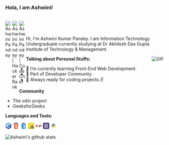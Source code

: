 ### Hola, I am Ashwini!

<br/>

<a href="https://www.linkedin.com/in/ash1ni">
<img align="left" alt="Ashwini Pandey" width="22px" src="https://cdn.jsdelivr.net/npm/simple-icons@v3/icons/linkedin.svg" />
</a>
<a href="https://https://www.hackerrank.com/itsashwani001">
<img align="left" alt="Ashwini Pandey | HackerRank" width="22px" src="https://cdn.jsdelivr.net/npm/simple-icons@v3/icons/hackerrank.svg" />
</a>
<a href="https://https://www.codechef.com/users/ash1ni">
<img align="left" alt="Ashwini Pandey | CodeChef" width="22px" src="https://cdn.jsdelivr.net/npm/simple-icons@v3/icons/codechef.svg" />
</a>

<br />

<br />

Hi, I'm Ashwini Kumar Pandey. I am Information Technology Undergraduate currently studying at Dr Akhilesh Das Gupta Institute of Technology & Management.


<img align="right" alt="GIF" src="https://www.google.com/url?sa=i&url=https%3A%2F%2Fallhtaccess.info%2F25-gif-images-related-to-programming%2F&psig=AOvVaw32qYK9y06Ng0YMaN7rElWV&ust=1623232311666000&source=images&cd=vfe&ved=0CAIQjRxqFwoTCICgs93hh_ECFQAAAAAdAAAAABAc" />


**Talking about Personal Stuffs:**

- 🌱 I’m currently learning Front-End Web Development.
- 👯 Part of Developer Community .
- 💬 Always ready for coding projects.✌




**Community**
- The odin project
- GeeksforGeeks


**Languages and Tools:**


<code><img height="20" src="https://raw.githubusercontent.com/github/explore/80688e429a7d4ef2fca1e82350fe8e3517d3494d/topics/cpp/cpp.png"></code>
<code><img height="20" src="https://raw.githubusercontent.com/github/explore/80688e429a7d4ef2fca1e82350fe8e3517d3494d/topics/html/html.png"></code>
<code><img height="20" src="https://raw.githubusercontent.com/github/explore/80688e429a7d4ef2fca1e82350fe8e3517d3494d/topics/css/css.png"></code>
<code><img height="20" src="https://raw.githubusercontent.com/github/explore/80688e429a7d4ef2fca1e82350fe8e3517d3494d/topics/javascript/javascript.png"></code>
<code><img height="20" src="https://raw.githubusercontent.com/github/explore/80688e429a7d4ef2fca1e82350fe8e3517d3494d/topics/git/git.png"></code>
<code><img height="20" src="https://raw.githubusercontent.com/github/explore/80688e429a7d4ef2fca1e82350fe8e3517d3494d/topics/bootstrap/bootstrap.png"></code>
<code><img height="20" src="https://raw.githubusercontent.com/github/explore/80688e429a7d4ef2fca1e82350fe8e3517d3494d/topics/python/python.png"></code>

![Ashwini's github stats](https://github-readme-stats.vercel.app/api?username=ash1ni&show_icons=true&hide_border=true)